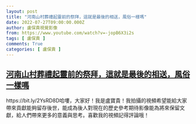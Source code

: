 ```yaml
---
layout: post
title: "河南山村葬禮起靈前的祭拜，這就是最後的相送，風俗一樣嗎"
date: 2022-07-27T09:00:00.000Z
author: 盧保貴視覺影像
from: https://www.youtube.com/watch?v=-jopB6X3i2s
tags: [ 盧保貴 ]
comments: True
categories: [ 盧保貴 ]
---
```

<!--1658912400000-->
[河南山村葬禮起靈前的祭拜，這就是最後的相送，風俗一樣嗎](https://www.youtube.com/watch?v=-jopB6X3i2s)
------

<div>
https://bit.ly/2YsRD8D哈嘍，大家好！我是盧寶貴！我拍攝的視頻希望能給大家帶來貢獻能夠留存後世，能成為後人對現在的歷史參考期待影像能為將來保留文獻，給人們帶來更多的意義與思考。喜歡我的視頻記得評論哦！
</div>
